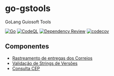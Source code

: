 # go-gstools

GoLang Guiosoft Tools

[![Go](https://github.com/guionardo/go-gstools/actions/workflows/go.yml/badge.svg)](https://github.com/guionardo/go-gstools/actions/workflows/go.yml)
[![CodeQL](https://github.com/guionardo/go-gstools/actions/workflows/codeql.yml/badge.svg)](https://github.com/guionardo/go-gstools/actions/workflows/codeql.yml)
[![Dependency Review](https://github.com/guionardo/go-gstools/actions/workflows/dependency-review.yml/badge.svg)](https://github.com/guionardo/go-gstools/actions/workflows/dependency-review.yml)
[![codecov](https://codecov.io/gh/guionardo/go-gstools/branch/main/graph/badge.svg?token=KFDEgGbOOw)](https://codecov.io/gh/guionardo/go-gstools)

## Componentes

* [Rastreamento de entregas dos Correios](docs/CORREIOS.md)
* [Validação de Strings de Versões](docs/VERSION.md)
* [Consulta CEP](docs/CEP.md)
